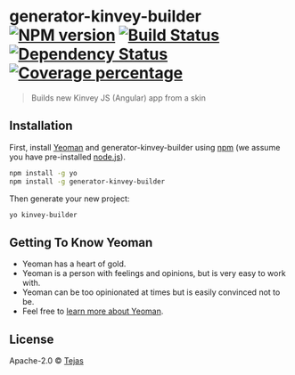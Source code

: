 # generator-kinvey-builder [![NPM version][npm-image]][npm-url] [![Build Status][travis-image]][travis-url] [![Dependency Status][daviddm-image]][daviddm-url] [![Coverage percentage][coveralls-image]][coveralls-url]
> Builds new Kinvey JS (Angular) app from a skin

## Installation

First, install [Yeoman](http://yeoman.io) and generator-kinvey-builder using [npm](https://www.npmjs.com/) (we assume you have pre-installed [node.js](https://nodejs.org/)).

```bash
npm install -g yo
npm install -g generator-kinvey-builder
```

Then generate your new project:

```bash
yo kinvey-builder
```

## Getting To Know Yeoman

 * Yeoman has a heart of gold.
 * Yeoman is a person with feelings and opinions, but is very easy to work with.
 * Yeoman can be too opinionated at times but is easily convinced not to be.
 * Feel free to [learn more about Yeoman](http://yeoman.io/).

## License

Apache-2.0 © [Tejas]()


[npm-image]: https://badge.fury.io/js/generator-kinvey-builder.svg
[npm-url]: https://npmjs.org/package/generator-kinvey-builder
[travis-image]: https://travis-ci.org//generator-kinvey-builder.svg?branch=master
[travis-url]: https://travis-ci.org//generator-kinvey-builder
[daviddm-image]: https://david-dm.org//generator-kinvey-builder.svg?theme=shields.io
[daviddm-url]: https://david-dm.org//generator-kinvey-builder
[coveralls-image]: https://coveralls.io/repos//generator-kinvey-builder/badge.svg
[coveralls-url]: https://coveralls.io/r//generator-kinvey-builder
